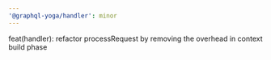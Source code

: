 ```yaml
---
'@graphql-yoga/handler': minor
---
```


feat(handler): refactor processRequest by removing the overhead in context build phase

